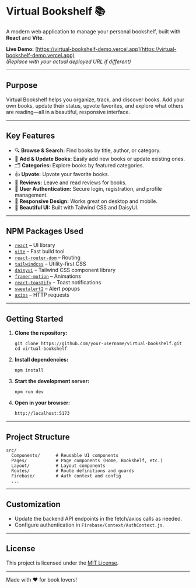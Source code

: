 # Virtual Bookshelf 📚

A modern web application to manage your personal bookshelf, built with **React** and **Vite**.

**Live Demo:** [https://virtual-bookshelf-demo.vercel.app](https://virtual-bookshelf-demo.vercel.app)  
*(Replace with your actual deployed URL if different)*

---

## Purpose

Virtual Bookshelf helps you organize, track, and discover books. Add your own books, update their status, upvote favorites, and explore what others are reading—all in a beautiful, responsive interface.

---

## Key Features

- 🔍 **Browse & Search:** Find books by title, author, or category.
- 📖 **Add & Update Books:** Easily add new books or update existing ones.
- 🗂️ **Categories:** Explore books by featured categories.
- 👍 **Upvote:** Upvote your favorite books.
- 📝 **Reviews:** Leave and read reviews for books.
- 👤 **User Authentication:** Secure login, registration, and profile management.
- 📱 **Responsive Design:** Works great on desktop and mobile.
- 🎨 **Beautiful UI:** Built with Tailwind CSS and DaisyUI.

---

## NPM Packages Used

- [`react`](https://react.dev/) – UI library
- [`vite`](https://vitejs.dev/) – Fast build tool
- [`react-router-dom`](https://reactrouter.com/) – Routing
- [`tailwindcss`](https://tailwindcss.com/) – Utility-first CSS
- [`daisyui`](https://daisyui.com/) – Tailwind CSS component library
- [`framer-motion`](https://www.framer.com/motion/) – Animations
- [`react-toastify`](https://fkhadra.github.io/react-toastify/) – Toast notifications
- [`sweetalert2`](https://sweetalert2.github.io/) – Alert popups
- [`axios`](https://axios-http.com/) – HTTP requests

---

## Getting Started

1. **Clone the repository:**
   ```
   git clone https://github.com/your-username/virtual-bookshelf.git
   cd virtual-bookshelf
   ```

2. **Install dependencies:**
   ```
   npm install
   ```

3. **Start the development server:**
   ```
   npm run dev
   ```

4. **Open in your browser:**
   ```
   http://localhost:5173
   ```

---

## Project Structure

```
src/
  Components/      # Reusable UI components
  Pages/           # Page components (Home, Bookshelf, etc.)
  Layout/          # Layout components
  Routes/          # Route definitions and guards
  Firebase/        # Auth context and config
  ...
```

---

## Customization

- Update the backend API endpoints in the fetch/axios calls as needed.
- Configure authentication in `Firebase/Context/AuthContext.js`.

---

## License

This project is licensed under the [MIT License](LICENSE).

---

Made with ❤️ for book lovers!